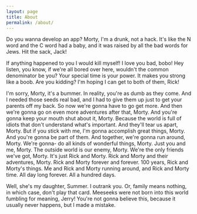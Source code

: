 ```yaml
---
layout: page
title: About
permalink: /about/
---
```



Do you wanna develop an app? Morty, I'm a drunk, not a hack. It's like the N word and the C word had a baby, and it was raised by all the bad words for Jews. Hit the sack, Jack!

If anything happened to you I would kill myself! I love you bad, bobo! Hey listen, you know, if we're all bored over here, wouldn't the common denominator be you? Your special time is your power. It makes you strong like a boob. Are you kidding? I'm hoping I can get to both of them, Rick!

I'm sorry, Morty, it's a bummer. In reality, you're as dumb as they come. And I needed those seeds real bad, and I had to give them up just to get your parents off my back. So now we're gonna have to go get more. And then we're gonna go on even more adventures after that, Morty. And you're gonna keep your mouth shut about it, Morty. Because the world is full of idiots that don't understand what's important. And they'll tear us apart, Morty. But if you stick with me, I'm gonna accomplish great things, Morty. And you're gonna be part of them. And together, we're gonna run around, Morty. We're gonna- do all kinds of wonderful things, Morty. Just you and me, Morty. The outside world is our enemy, Morty. We're the only friends we've got, Morty. It's just Rick and Morty. Rick and Morty and their adventures, Morty. Rick and Morty forever and forever. 100 years, Rick and Morty's things. Me and Rick and Morty running around, and Rick and Morty time. All day long forever. All a hundred days. 

Well, she's my daughter, Summer. I outrank you. Or, family means nothing, in which case, don't play that card. Meeseeks were not born into this world fumbling for meaning, Jerry! You're not gonna believe this, because it usually never happens, but I made a mistake.
